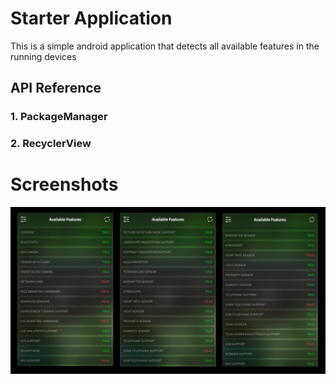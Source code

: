 # Starter Application

This is a simple android application that detects all available features in the running devices

## API Reference

### 1. PackageManager

### 2. RecyclerView

# Screenshots

![Screenshot](screens/screen1.jpg)
